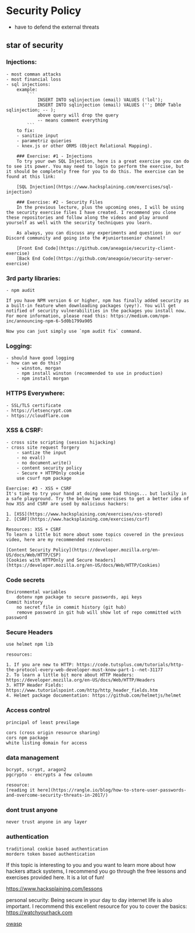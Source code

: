 # Security Policy 
 
- have to defend the external threats 
 
## star of security 
 
### Injections: 
    - most comman attacks 
    - most financial loss 
    - sql injections: 
        example: 
            ``` 
                INSERT INTO sqlinjection (email) VALUES ('lol'); 
                INSERT INTO sqlinjection (email) VALUES (''; DROP Table sqlinjection; -- ); 
                above query will drop the query 
                -- means comment everything 
            ``` 
        to fix: 
        - sanitize input 
        - parametriz quieries 
        - knex.js or other ORMS (Object Relational Mapping). 
 
        ### Exercise: #1 - Injections 
        To try your own SQL Injection, here is a great exercise you can do to see its power. You may need to login to perform the exercise, but it should be completely free for you to do this. The exercise can be found at this link: 
 
        [SQL Injection](https://www.hacksplaining.com/exercises/sql-injection) 
 
        ### Exercise: #2 - Security Files 
        In the previous lecture, plus the upcoming ones, I will be using the security exercise files I have created. I recommend you clone these repositories and follow along the videos and play around yourself as well with the security techniques you learn. 
 
        As always, you can discuss any experiments and questions in our Discord community and going into the #juniortosenior channel! 
 
        [Front End Code](https://github.com/aneagoie/security-client-exercise) 
        [Back End Code](https://github.com/aneagoie/security-server-exercise) 
 
### 3rd party libraries: 
    - npm audit 
 
    If you have NPM version 6 or higher, npm has finally added security as a built-in feature when downloading packages (yey!). You will get notified of security vulnerabilities in the packages you install now. For more information, please read this: https://medium.com/npm-inc/announcing-npm-6-5d0b1799a905 
 
    Now you can just simply use `npm audit fix` command. 
 
### Logging: 
    - should have good logging 
    - how can we do this? 
        - winston, morgan 
        - npm install winston (recommended to use in production) 
        - npm install morgan 
 
### HTTPS Everywhere: 
    - SSL/TLS certificate 
    - https://letsencrypt.com 
    - https://cloudflare.com 
 
### XSS & CSRF: 
    - cross site scripting (session hijacking) 
    - cross site request forgery 
        - santize the input 
        - no eval() 
        - no document.write() 
        - content security policy 
        - Secure + HTTPOnly cookie 
        use csurf npm package 
 
    Exercise: #3 - XSS + CSRF 
    It's time to try your hand at doing some bad things... but luckily in a safe playground. Try the below two exercises to get a better idea of how XSS and CSRF are used by malicious hackers: 
 
    1. [XSS](https://www.hacksplaining.com/exercises/xss-stored) 
    2. [CSRF](https://www.hacksplaining.com/exercises/csrf) 
 
    Resources: XSS + CSRF 
    To learn a little bit more about some topics covered in the previous video, here are my recommended resources: 
 
    [Content Security Policy](https://developer.mozilla.org/en-US/docs/Web/HTTP/CSP) 
    [Cookies with HTTPOnly and Secure headers](https://developer.mozilla.org/en-US/docs/Web/HTTP/Cookies) 
 
### Code secrets 
    Environmental variables 
        dotenv npm package to secure passwords, api keys 
    Commit history 
        no secret file in commit history (git hub) 
        remove password in git hub will show lot of repo committed with password 
 
### Secure Headers 
    use helmet npm lib 
 
    resources: 
 
    1. If you are new to HTTP: https://code.tutsplus.com/tutorials/http-the-protocol-every-web-developer-must-know-part-1--net-31177 
    2. To learn a little bit more about HTTP Headers: https://developer.mozilla.org/en-US/docs/Web/HTTP/Headers 
    3. HTTP Header Fields: https://www.tutorialspoint.com/http/http_header_fields.htm 
    4. Helmet package documentation: https://github.com/helmetjs/helmet 
 
### Access control 
    principal of least previlage 
 
    cors (cross origin resource sharing) 
    cors npm package 
    white listing domain for access 
 
### data management 
    bcrypt, scrypt, aragon2 
    pgcrypto - encrypts a few coloumn 
 
    resource: 
    [reading it here](https://rangle.io/blog/how-to-store-user-passwords-and-overcome-security-threats-in-2017/) 
 
### dont trust anyone 
    never trust anyone in any layer 
 
### authentication 
    traditional cookie based authentication 
    mordern token based authentication 
 
If this topic is interesting to you and you want to learn more about how hackers attack systems, I recommend you go through the free lessons and exercises provided here. It is a lot of fun! 
 
https://www.hacksplaining.com/lessons 
 
personal security: 
Being secure in your day to day internet life is also important. I recommend this excellent resource for you to cover the basics: https://watchyourhack.com 
 
[owasp](https://owasp.org/)